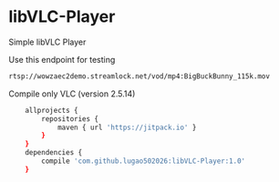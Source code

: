 # libVLC-Player
Simple libVLC Player

Use this endpoint for testing
```sh
rtsp://wowzaec2demo.streamlock.net/vod/mp4:BigBuckBunny_115k.mov
```

Compile only VLC (version 2.5.14)
```sh
    allprojects {
        repositories {
            maven { url 'https://jitpack.io' }
        }
    }
    dependencies {
        compile 'com.github.lugao502026:libVLC-Player:1.0'
    }
```
